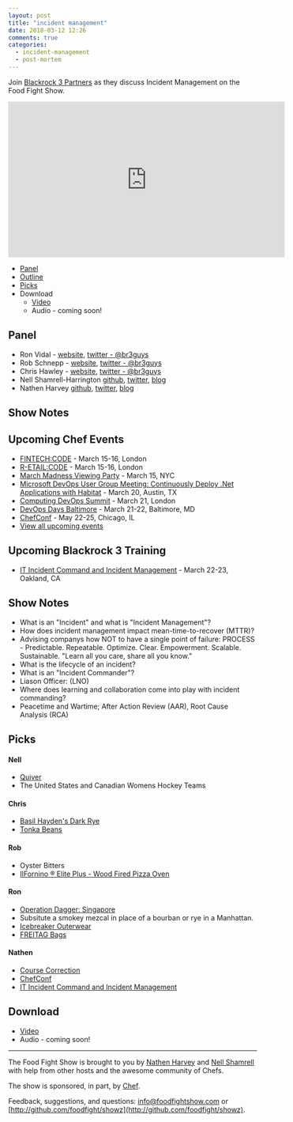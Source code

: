 ```yaml
---
layout: post
title: "incident management"
date: 2018-03-12 12:26
comments: true
categories:
  - incident-management
  - post-mortem
---
```


Join [Blackrock 3 Partners](http://www.blackrock3.com/) as they discuss Incident Management on the Food Fight Show.

<iframe width="560" height="315" src="https://www.youtube.com/embed/pz7pG6v8F2g" frameborder="0" gesture="media" allow="encrypted-media" allowfullscreen></iframe>

* [Panel](/2018/03/incident-management.html#panel)
* [Outline](/2018/03/incident-management.html#outline)
* [Picks](/2018/03/incident-management.html#picks)
* Download
  * [Video](https://www.youtube.com/watch?v=pz7pG6v8F2g)
  * Audio - coming soon!


Panel<a name="panel"></a>
-----

* Ron Vidal - [website](http://www.blackrock3.com/), [twitter - @br3guys](https://twitter.com/br3guys)
* Rob Schnepp - [website](http://www.blackrock3.com/), [twitter - @br3guys](https://twitter.com/br3guys)
* Chris Hawley - [website](http://www.blackrock3.com/), [twitter - @br3guys](https://twitter.com/br3guys)
* Nell Shamrell-Harrington [github](https://github.com/nellshamrell), [twitter](https://twitter.com/nellshamrell), [blog](http://nellshamrell.com/)
* Nathen Harvey [github](http://github.com/nathenharvey), [twitter](http://twitter.com/nathenharvey), [blog](http://nathenharvey.com)

Show Notes<a name="outline"></a>
-------

## Upcoming Chef Events

* [FINTECH:CODE](https://events.chef.io/events/fin-code/) - March 15-16, London
* [R-ETAIL:CODE](https://events.chef.io/events/r-etail-code/) - March 15-16, London
* [March Madness Viewing Party](https://events.chef.io/events/march-madness-viewing-party/) - March 15, NYC
* [Microsoft DevOps User Group Meeting: Continuously Deploy .Net Applications with Habitat](https://events.chef.io/events/microsoft-devops-user-group-meeting-continuously-deploy-net-applications-habitat/) - March 20, Austin, TX
* [Computing DevOps Summit](https://events.chef.io/events/computing-devops-summit-2/) - March 21, London
* [DevOps Days Baltimore](https://events.chef.io/events/devops-days-baltimore/) - March 21-22, Baltimore, MD
* [ChefConf](https://chefconf.chef.io/) - May 22-25, Chicago, IL
* [View all upcoming events](https://events.chef.io/)

## Upcoming Blackrock 3 Training

* [IT Incident Command and Incident Management](https://www.eventbrite.com/e/it-incident-management-and-incident-command-tickets-39529284153?aff=eac2) - March 22-23, Oakland, CA

## Show Notes

* What is an "Incident" and what is "Incident Management"?
* How does incident management impact mean-time-to-recover (MTTR)?
* Advising companys how NOT to have a single point of failure: PROCESS - Predictable. Repeatable. Optimize. Clear. Empowerment. Scalable. Sustainable. "Learn all you care, share all you know."
* What is the lifecycle of an incident?
* What is an "Incident Commander"?
* Liason Officer: (LNO)
* Where does learning and collaboration come into play with incident commanding? 
* Peacetime and Wartime; After Action Review (AAR), Root Cause Analysis (RCA)

Picks<a name="picks"></a>
-----

#### Nell

* [Quiver](http://happenapps.com/)
* The United States and Canadian Womens Hockey Teams


#### Chris

* [Basil Hayden's Dark Rye](https://www.basilhaydens.com/dark-rye/)
* [Tonka Beans](https://www.amazon.com/Spices-Cumaru-Vanilla-Dipteryx-odorata/dp/B01701SL4I)

#### Rob

* Oyster Bitters
* [IlFornino ® Elite Plus - Wood Fired Pizza Oven](https://www.ilfornino.com/ilfornino-elite-plus-wood-fired-pizza-oven-cabinet-black-one-flat-cooking-surface/)

#### Ron

* [Operation Dagger: Singapore](https://operationdagger.com/)
* Subsitute a smokey mezcal in place of a bourban or rye in a Manhattan.
* [Icebreaker Outerwear](https://www.icebreaker.com)
* [FREITAG Bags](https://www.freitag.ch)

#### Nathen

* [Course Correction](http://www.hurryupandwait.io/blog/course-correction)
* [ChefConf](https://chefconf.chef.io/)
* [IT Incident Command and Incident Management](https://www.eventbrite.com/e/it-incident-management-and-incident-command-tickets-39529284153?aff=eac2)

Download
--------
* [Video](https://www.youtube.com/watch?v=pz7pG6v8F2g)
* Audio - coming soon!

<hr />

The Food Fight Show is brought to you by [Nathen Harvey](https://twitter.com/nathenharvey) and [Nell Shamrell](https://twitter.com/nellshamrell) with help from other hosts and the awesome community of Chefs.

The show is sponsored, in part, by [Chef](http://www.chef.io).

Feedback, suggestions, and questions:  [info@foodfightshow.com](mailto:info@foodfightshow.com) or  [http://github.com/foodfight/showz](http://github.com/foodfight/showz).

